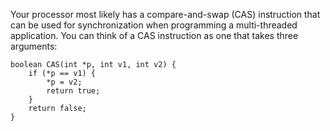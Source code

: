 
Your processor most likely has a compare-and-swap (CAS) instruction that can be used for synchronization when programming a multi-threaded application. You can think of a CAS instruction as one that takes three arguments:

```
boolean CAS(int *p, int v1, int v2) {
	if (*p == v1) {
        *p = v2;
        return true;    
    }
    return false;
}
```